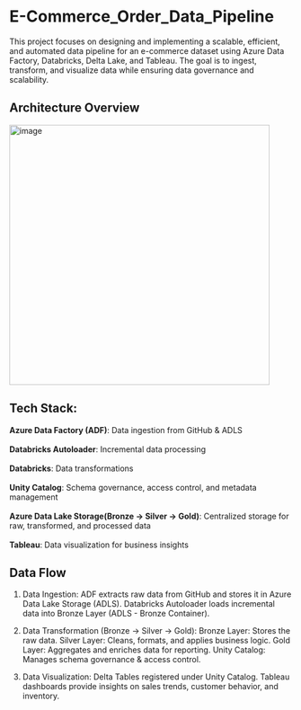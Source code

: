 # E-Commerce_Order_Data_Pipeline
This project focuses on designing and implementing a scalable, efficient, and automated data pipeline for an e-commerce dataset using Azure Data Factory, Databricks, Delta Lake, and Tableau. The goal is to ingest, transform, and visualize data while ensuring data governance and scalability.

## Architecture Overview

<img width="463" alt="image" src="https://github.com/user-attachments/assets/3768b118-c94a-4f0d-b32d-ff713c9271ae" />


## Tech Stack:<br>
<b>Azure Data Factory (ADF)</b>: Data ingestion from GitHub & ADLS<br><br>
<b>Databricks Autoloader</b>: Incremental data processing<br><br>
<b>Databricks</b>: Data transformations<br><br>
<b>Unity Catalog</b>: Schema governance, access control, and metadata management<br><br>
<b>Azure Data Lake Storage(Bronze → Silver → Gold)</b>: Centralized storage for raw, transformed, and processed data<br><br>
<b>Tableau</b>: Data visualization for business insights<br>

## Data Flow

1. Data Ingestion:
ADF extracts raw data from GitHub and stores it in Azure Data Lake Storage (ADLS).
Databricks Autoloader loads incremental data into Bronze Layer (ADLS - Bronze Container).

2. Data Transformation (Bronze → Silver → Gold):
Bronze Layer: Stores the raw data.
Silver Layer: Cleans, formats, and applies business logic.
Gold Layer: Aggregates and enriches data for reporting.
Unity Catalog: Manages schema governance & access control.

3. Data Visualization:
Delta Tables registered under Unity Catalog.
Tableau dashboards provide insights on sales trends, customer behavior, and inventory.
